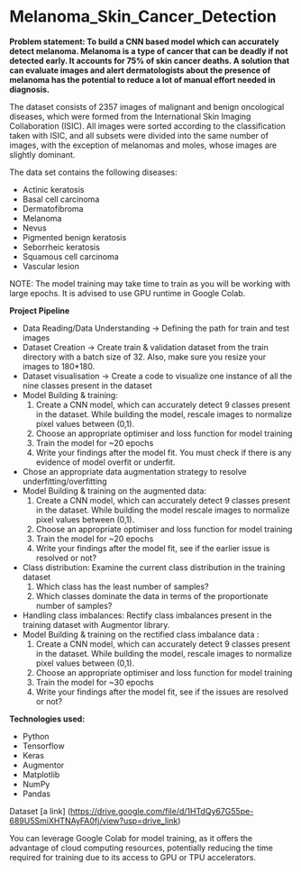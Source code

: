 # Melanoma_Skin_Cancer_Detection

**Problem statement: To build a CNN based model which can accurately detect melanoma. Melanoma is a type of cancer that can be deadly if not detected early. It accounts for 75% of skin cancer deaths. A solution that can evaluate images and alert dermatologists about the presence of melanoma has the potential to reduce a lot of manual effort needed in diagnosis.**

The dataset consists of 2357 images of malignant and benign oncological diseases, which were formed from the International Skin Imaging Collaboration (ISIC). All images were sorted according to the classification taken with ISIC, and all subsets were divided into the same number of images, with the exception of melanomas and moles, whose images are slightly dominant.

The data set contains the following diseases:

- Actinic keratosis
- Basal cell carcinoma
- Dermatofibroma
- Melanoma
- Nevus
- Pigmented benign keratosis
- Seborrheic keratosis
- Squamous cell carcinoma
- Vascular lesion

NOTE: The model training may take time to train as you will be working with large epochs. It is advised to use GPU runtime in Google Colab.
 
**Project Pipeline**
- Data Reading/Data Understanding → Defining the path for train and test images 
- Dataset Creation → Create train & validation dataset from the train directory with a batch size of 32. Also, make sure you resize your images to 180*180.
- Dataset visualisation → Create a code to visualize one instance of all the nine classes present in the dataset
- Model Building & training: 
  1. Create a CNN model, which can accurately detect 9 classes present in the dataset. While building the model, rescale images to normalize pixel values between (0,1).
  2. Choose an appropriate optimiser and loss function for model training
  3. Train the model for ~20 epochs
  4. Write your findings after the model fit. You must check if there is any evidence of model overfit or underfit.
- Chose an appropriate data augmentation strategy to resolve underfitting/overfitting
- Model Building & training on the augmented data:
  1. Create a CNN model, which can accurately detect 9 classes present in the dataset. While building the model rescale images to normalize pixel values between (0,1).
  2. Choose an appropriate optimiser and loss function for model training
  3. Train the model for ~20 epochs
  4. Write your findings after the model fit, see if the earlier issue is resolved or not?
- Class distribution: Examine the current class distribution in the training dataset
  1. Which class has the least number of samples?
  2. Which classes dominate the data in terms of the proportionate number of samples?
- Handling class imbalances: Rectify class imbalances present in the training dataset with Augmentor library.
- Model Building & training on the rectified class imbalance data :
  1. Create a CNN model, which can accurately detect 9 classes present in the dataset. While building the model, rescale images to normalize pixel values between (0,1).
  2. Choose an appropriate optimiser and loss function for model training
  3. Train the model for ~30 epochs
  4. Write your findings after the model fit, see if the issues are resolved or not?

**Technologies used:**
- Python
- Tensorflow
- Keras
- Augmentor
- Matplotlib
- NumPy
- Pandas

Dataset [a link] (https://drive.google.com/file/d/1HTdQy67G55pe-689U5SmiXHTNAyFA0fj/view?usp=drive_link)

You can leverage Google Colab for model training, as it offers the advantage of cloud computing resources, potentially reducing the time required for training due to its access to GPU or TPU accelerators.
